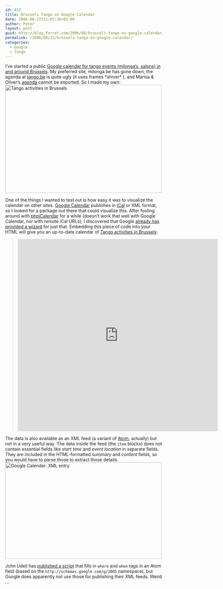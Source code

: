 ```yaml
---
id: 413
title: Brussels Tango on Google Calendar
date: 2006-08-21T11:07:16+02:00
author: Peter
layout: post
guid: http://blog.forret.com/2006/08/brussels-tango-on-google-calendar/
permalink: /2006/08/21/brussels-tango-on-google-calendar/
categories:
  - Google
  - Tango
---
```

I&#8217;ve started a public [Google calendar for tango events (milonga&#8217;s, salons) in and around Brussels](http://blog.forret.com/projects/tango-activities-in-brussels/). My preferred site, milonga.be has gone down, the agenda at [tango.be](http://www.tango.be/) is quite ugly (it uses frames \*shiver\* ), and Marisa & Oliver&#8217;s [agenda](http://www.marisayoliver.com/en/brusselsagenda.html) cannot be exported. So I made my own:  
[<img loading="lazy" src="http://static.flickr.com/92/217526559_c3eda68ef3.jpg" width="500" height="345" alt="Tango activities in Brussels" />](http://www.flickr.com/photos/pforret/217526559/ "Photo Sharing")  
<!--more-->

  
One of the things I wanted to test out is how easy it was to visualize the calendar on other sites. [Google Calendar](http://www.google.com/calendar) publishes in [iCal](http://en.wikipedia.org/wiki/ICalendar) or XML format, so I looked for a package out there that could visualize this. After fooling around with [phpiCalendar](http://sourceforge.net/projects/phpicalendar/) for a while (doesn&#8217;t work that well with Google Calendar, nor with remote iCal URLs), I discovered that Google [already has provided a wizard](http://www.google.com/support/calendar/bin/answer.py?answer=41207) for just that. Embedding this piece of code into your HTML will give you an up-to-date calendar of [Tango activities in Brussels](http://blog.forret.com/projects/tango-activities-in-brussels/):

> <iframe src="http://www.google.com/calendar/embed?src=esp68ffgd043pov5j6ev9su7nk%40group.calendar.google.com&height=614" style=" border-width:0 " width="640" frameborder="0" height="614"></iframe>

The data is also available as an XML feed (a variant of [Atom](http://en.wikipedia.org/wiki/Atom_(standard)), actually) but not in a very useful way. The data inside the feed (the `item` blocks) does not contain essential fields like _start time_ and _event location_ in separate fields. They are included in the HTML-formatted _summary_ and _content_ fields, so you would have to parse those to extract those details.  
[<img loading="lazy" src="http://static.flickr.com/59/220886049_7d8d91364f.jpg" width="500" height="308" alt="Google Calendar: XML entry" />](http://www.flickr.com/photos/pforret/220886049/ "Photo Sharing")

John Udell has [published a script](http://weblog.infoworld.com/udell/2006/06/13.html) that fills in `where` and `when` tags in an Atom field (based on the `http://schemas.google.com/g/2005` namespace), but Google does apparently not use those for publishing their XML feeds. Weird &#8230;